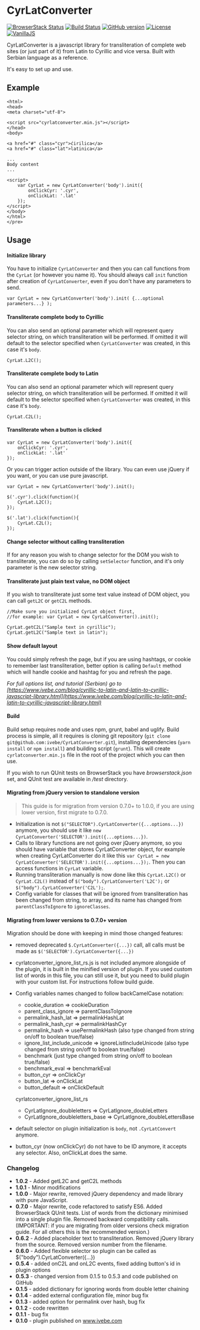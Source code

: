 # CyrLatConverter

[![BrowserStack Status](https://automate.browserstack.com/badge.svg?badge_key=dHVuTGtIQU9hRGlkSHRpNTQvUkxrdS84MGV2RkZucHhCR3NVV3hSZjFMYz0tLXA5eXBTK3NkbUdKV1VWUG9LcnY4T3c9PQ==--4a7fe8b023e4d81edf2b47db02e1fb3a49c57d69%)](https://automate.browserstack.com/public-build/dHVuTGtIQU9hRGlkSHRpNTQvUkxrdS84MGV2RkZucHhCR3NVV3hSZjFMYz0tLXA5eXBTK3NkbUdKV1VWUG9LcnY4T3c9PQ==--4a7fe8b023e4d81edf2b47db02e1fb3a49c57d69%)
[![Build Status](https://travis-ci.org/ivebe/CyrLatConverter.svg?branch=master)](https://travis-ci.org/ivebe/CyrLatConverter)
[![GitHub version](https://badge.fury.io/gh/ivebe%2FCyrLatConverter.svg)](https://badge.fury.io/gh/ivebe%2FCyrLatConverter)
[![License](https://img.shields.io/badge/License-Apache%202.0-blue.svg)](https://opensource.org/licenses/Apache-2.0)
[![VanillaJS](https://img.shields.io/badge/VanillaJS-no--dependencies-green.svg)]()

CyrLatConverter is a javascript library for transliteration of complete web sites (or just part of it) from Latin to Cyrillic and vice versa. Built with Serbian language as a reference.

It's easy to set up and use.

## Example
    <html>
    <head> 
    <meta charset="utf-8">

    <script src="cyrlatconverter.min.js"></script> 
    </head>
    <body>

    <a href="#" class="cyr">ćirilica</a>
    <a href="#" class="lat">latinica</a>

    ...
    Body content
    ...

    <script>
        var CyrLat = new CyrLatConverter('body').init({
            onClickCyr: '.cyr',
            onClickLat: '.lat'
        });
    </script>
    </body>
    </html>
    </pre>

## Usage

#### Initialize library
You have to initialize `CyrLatConverter` and then you can call functions from the `CyrLat` (or however you name it). You should always call `init` function after creation of `CyrLatConverter`, even if you don't have any parameters to send.

    var CyrLat = new CyrLatConverter('body').init( {...optional parameters...} );


#### Transliterate complete body to Cyrillic
You can also send an optional parameter which will represent query selector string, on which transliteration will be performed. 
If omitted it will default to the selector specified when `CyrLatConverter` was created, in this case it's `body`. 

    CyrLat.L2C();


#### Transliterate complete body to Latin
You can also send an optional parameter which will represent query selector string, on which transliteration will be performed. 
If omitted it will default to the selector specified when `CyrLatConverter` was created, in this case it's `body`. 

    CyrLat.C2L();

#### Transliterate when a button is clicked

    var CyrLat = new CyrLatConverter('body').init({
        onClickCyr: '.cyr',
        onClickLat: '.lat'
    });


Or you can trigger action outside of the library. You can even use jQuery if you want, or you can use pure javascript.


    var CyrLat = new CyrLatConverter('body').init();
    
    $('.cyr').click(function(){
        CyrLat.L2C();
    });
    
    $('.lat').click(function(){
        CyrLat.C2L();
    });

#### Change selector without calling transliteration
If for any reason you wish to change selector for the DOM you wish to transliterate, you can do so by calling `setSelector` 
function, and it's only parameter is the new selector string.

#### Transliterate just plain text value, no DOM object
If you wish to transliterate just some text value instead of DOM object, you can call `getL2C` or `getC2L` methods. 

    //Make sure you initialized CyrLat object first, 
    //for example: var CyrLat = new CyrLatConverter().init();
    
    CyrLat.getC2L("Sample text in cyrillic");
    CyrLat.getL2C("Sample text in latin");

#### Show default layout
You could simply refresh the page, but if you are using hashtags, or cookie to remember last transliteration, 
better option is calling `Default` method which will handle cookie and hashtag for you and refresh the page.

*For full options list, and tutorial (Serbian) go to 
[https://www.ivebe.com/blog/cyrillic-to-latin-and-latin-to-cyrillic-javascript-library.html](https://www.ivebe.com/blog/cyrillic-to-latin-and-latin-to-cyrillic-javascript-library.html)*

#### Build 

Build setup requires node and uses npm, grunt, babel and uglify. Build process is simple, all it requires is cloning 
git repository (`git clone git@github.com:ivebe/CyrLatConverter.git`), installing dependencies (`yarn install` or `npm install`) 
and building script (`grunt`). This will create `cyrlatconverter.min.js` file in the root of the project which you can then use.

If you wish to run QUnit tests on BrowserStack you have *browserstack.json* set, and QUnit test are available in */test* directory.

#### Migrating from jQuery version to standalone version
> This guide is for migration from version 0.7.0+ to 1.0.0, if you are using lower version, first migrate to 0.7.0.
- Initialization is not `$("SELECTOR").CyrLatConverter({...options...})` anymore, you should use it like `new CyrLatConverter('SELECTOR').init({...options...})`.
- Calls to library functions are not going over jQuery anymore, so you should have variable that stores CyrLatConverter object, for example when creating CyrLatConverter do it like this `var CyrLat = new CyrLatConverter('SELECTOR').init({...options...});`. Then you can access functions in `CyrLat` variable.
- Running transliteration manually is now done like this `CyrLat.L2C()` or `CyrLat.C2L()` instead of `$("body").CyrLatConverter('L2C');` or `$("body").CyrLatConverter('C2L');`.
- Config variable for classes that will be ignored from transliteration has been changed from string, to array, and its name has changed from `parentClassToIgnore` to `ignoreClasses`.

#### Migrating from lower versions to 0.7.0+ version

Migration should be done with keeping in mind those changed features:

- removed deprecated `$.CyrLatConverter({...})` call, all calls must be made as `$('SELECTOR').CyrLatConverter({...})`
- cyrlatconverter_ignore_list_rs.js is not included anymore alongside of the plugin, it is built in the minified version of plugin. If you used custom list of words in this file, you can still use it, but you need to build plugin with your custom list. For instructions follow build guide.
- Config variables names changed to follow backCamelCase notation:
    * cookie_duration => cookieDuration
    * parent_class_ignore => parentClassToIgnore
    * permalink_hash_lat => permalinkHashLat
    * permalink_hash_cyr => permalinkHashCyr
    * permalink_hash => usePermalinkHash (also type changed from string on/off to boolean true/false)
    * ignore_list_include_unicode => ignoreListIncludeUnicode (also type changed from string on/off to boolean true/false)
    * benchmark (just type changed from string on/off to boolean true/false)
    * benchmark_eval => benchmarkEval
    * button_cyr => onClickCyr
    * button_lat => onClickLat
    * button_default => onClickDefault
    
    cyrlatconverter_ignore_list_rs
    * CyrLatIgnore_doubleletters => CyrLatIgnore_doubleLetters
    * CyrLatIgnore_doubleletters_base => CyrLatIgnore_doubleLettersBase
    
- default selector on plugin initialization is `body`, not `.CyrLatConvert` anymore.
- button_cyr (now onClickCyr) do not have to be ID anymore, it accepts any selector. Also, onClickLat does the same.

### Changelog
- **1.0.2** - Added getL2C and getC2L methods 
- **1.0.1** - Minor modifications
- **1.0.0** - Major rewrite, removed jQuery dependency and made library with pure JavaScript.
- **0.7.0** - Major rewrite, code refactored to satisfy ES6. Added BrowserStack QUnit tests. List of words from the dictionary minimised into a single plugin file. Removed backward compatibility calls. (IMPORTANT: if you are migrating from older versions check migration guide. For all others this is the recommended version.)
- **0.6.2** - Added placeholder text to transliteration. Removed jQuery library from the source. Removed version number from the filename.
- **0.6.0** - Added flexible selector so plugin can be called as $("body").CyrLatConverter({...})
- **0.5.4** - added onC2L and onL2C events, fixed adding button's id in plugin options
- **0.5.3** - changed version from 0.1.5 to 0.5.3 and code published on GitHub
- **0.1.5** - added dictionary for ignoring words from double letter chaining
- **0.1.4** - added external configuration file, minor bug fix
- **0.1.3** - added option for permalink over hash, bug fix
- **0.1.2** - code rewritten
- **0.1.1** - bug fix
- **0.1.0** - plugin published on www.ivebe.com
